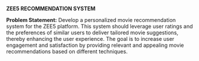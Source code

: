 **ZEE5 RECOMMENDATION SYSTEM**

**Problem Statement:**
Develop a personalized movie recommendation system for the ZEE5 platform. This system should leverage user ratings and the preferences of 
similar users to deliver tailored movie suggestions, thereby enhancing the user experience. The goal is to increase user engagement and 
satisfaction by providing relevant and appealing movie recommendations based on different techniques.
